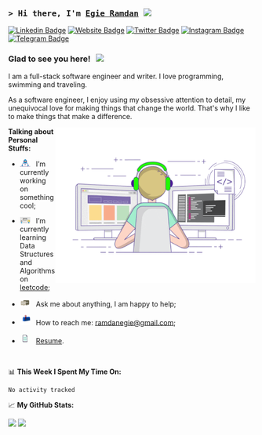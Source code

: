 ### <samp>&gt; Hi there, I'm <a href="https://ramdanegie.netlify.app" target="_blank">Egie Ramdan</a> <img src="https://media.giphy.com/media/hvRJCLFzcasrR4ia7z/giphy.gif" width="25"> </samp>

[![Linkedin Badge](https://img.shields.io/badge/-LinkedIn-0e76a8?style=flat-square&logo=Linkedin&logoColor=white)](https://www.linkedin.com/in/egie-ramdan-832101102/)
[![Website Badge](https://img.shields.io/badge/Website-3b5998?style=flat-square&logo=google-chrome&logoColor=white)](https://)
[![Twitter Badge](https://img.shields.io/badge/-Twitter-00acee?style=flat-square&logo=Twitter&logoColor=white)](https://twitter.com/EgieRamdan)
[![Instagram Badge](https://img.shields.io/badge/-Instagram-e4405f?style=flat-square&logo=Instagram&logoColor=white)](https://instagram.com/egieramdan)
[![Telegram Badge](https://img.shields.io/badge/-Telegram-0088cc?style=flat-square&logo=Telegram&logoColor=white)](https://t.me/egieramdan)

### Glad to see you here! &nbsp; ![](https://visitor-badge.glitch.me/badge?page_id=ramdanegie.ramdanegie)

I am a full-stack software engineer and writer. I love programming, swimming and traveling.

As a software engineer, I enjoy using my obsessive attention to detail, my unequivocal love for making things that change the world. That's why I like to make things that make a difference.

<img align="right" alt="GIF" src="https://github.com/ramdanegie/ramdanegie/blob/main/assets/coding.gif?raw=true" width="408" height="318" />
  

**Talking about Personal Stuffs:**

- <img src="https://github.com/ramdanegie/ramdanegie/blob/main/assets/developer.gif?raw=true" width="21" />&nbsp;&nbsp; I’m currently working on something cool;
- <img src="https://github.com/ramdanegie/ramdanegie/blob/main/assets/lightning.gif?raw=true" width="21" />&nbsp;&nbsp; I’m currently learning Data Structures and Algorithms on [leetcode](https://leetcode.com/ramdanegie);
- <img src="https://github.com/ramdanegie/ramdanegie/blob/main/assets/message.gif?raw=true" width="21" />&nbsp;&nbsp; Ask me about anything, I am happy to help;

- <img src="https://github.com/ramdanegie/ramdanegie/blob/main/assets/letterbox.gif?raw=true" width="21" />&nbsp;&nbsp; How to reach me: ramdanegie@gmail.com;
- <img src="https://github.com/ramdanegie/ramdanegie/blob/main/assets/doc.gif?raw=true" width="21" />&nbsp;&nbsp; [Resume](https://github.com/ramdanegie/ramdanegie/Resume.pdf).

</br>

📊 **This Week I Spent My Time On:**
<!--START_SECTION:waka-->

```text
No activity tracked
```

<!--END_SECTION:waka-->


📈 **My GitHub Stats:**

<p>
  <img height="180em" src="https://github-readme-stats.vercel.app/api?username=ramdanegie&show_icons=true&hide_border=true&&count_private=true&include_all_commits=true" />
  <img height="180em" src="https://github-readme-stats.vercel.app/api/top-langs/?username=ramdanegie&exclude_repo=KNN-Image-Classification&show_icons=true&hide_border=true&layout=compact&langs_count=8"/>
</p>
